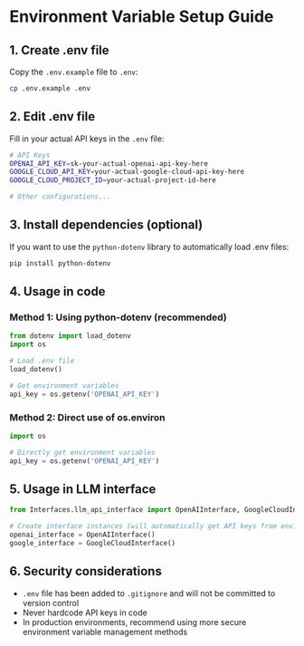 # Environment Variable Setup Guide

## 1. Create .env file

Copy the `.env.example` file to `.env`:

```bash
cp .env.example .env
```

## 2. Edit .env file

Fill in your actual API keys in the `.env` file:

```bash
# API Keys
OPENAI_API_KEY=sk-your-actual-openai-api-key-here
GOOGLE_CLOUD_API_KEY=your-actual-google-cloud-api-key-here
GOOGLE_CLOUD_PROJECT_ID=your-actual-project-id-here

# Other configurations...
```

## 3. Install dependencies (optional)

If you want to use the `python-dotenv` library to automatically load .env files:

```bash
pip install python-dotenv
```

## 4. Usage in code

### Method 1: Using python-dotenv (recommended)

```python
from dotenv import load_dotenv
import os

# Load .env file
load_dotenv()

# Get environment variables
api_key = os.getenv('OPENAI_API_KEY')
```

### Method 2: Direct use of os.environ

```python
import os

# Directly get environment variables
api_key = os.getenv('OPENAI_API_KEY')
```

## 5. Usage in LLM interface

```python
from Interfaces.llm_api_interface import OpenAIInterface, GoogleCloudInterface

# Create interface instances (will automatically get API keys from environment variables)
openai_interface = OpenAIInterface()
google_interface = GoogleCloudInterface()
```

## 6. Security considerations

- `.env` file has been added to `.gitignore` and will not be committed to version control
- Never hardcode API keys in code
- In production environments, recommend using more secure environment variable management methods
